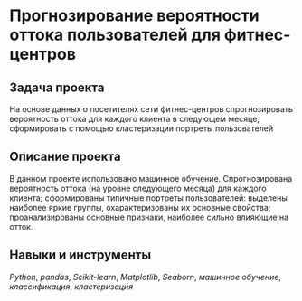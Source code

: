 # Прогнозирование вероятности оттока пользователей для фитнес-центров
## Задача проекта

На основе данных о посетителях сети фитнес-центров спрогнозировать вероятность оттока для каждого клиента в следующем месяце, сформировать с помощью кластеризации портреты пользователей
 
 ## Описание проекта
 
В данном проекте использовано машинное обучение. Спрогнозирована вероятность
оттока (на уровне следующего месяца) для каждого клиента; сформированы типичные
портреты пользователей: выделены наиболее яркие группы, охарактеризованы их
основные свойства; проанализированы основные признаки, наиболее сильно влияющие
на отток.

## Навыки и инструменты
*Python*, *pandas*, *Scikit-learn*, *Matplotlib*, *Seaborn*, *машинное обучение*, *классификация*, *кластеризация*
